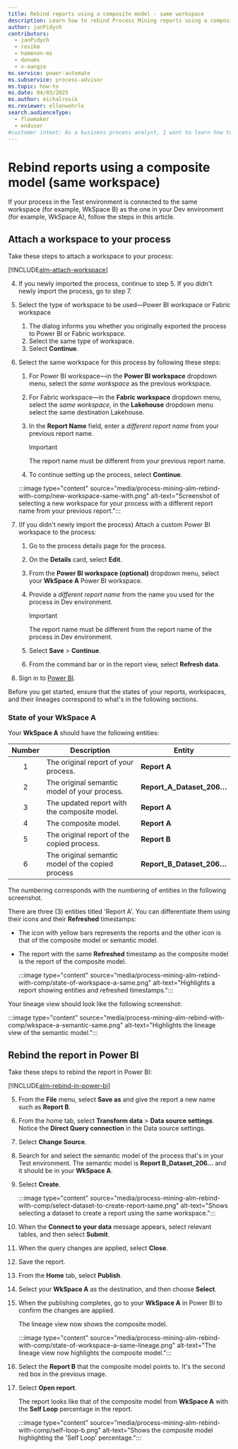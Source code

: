 ```yaml
---
title: Rebind reports using a composite model - same workspace
description: Learn how to rebind Process Mining reports using a composite model if your Test and Dev workspaces are linked.
author: janPidych
contributors:
  - janPidych
  - rosikm
  - hamenon-ms
  - donums
  - v-aangie  
ms.service: power-automate
ms.subservice: process-advisor
ms.topic: how-to
ms.date: 04/03/2025
ms.author: michalrosik
ms.reviewer: ellenwehrle
search.audienceType: 
  - flowmaker
  - enduser
#customer intent: As a business process analyst, I want to learn how to rebind my Process Mining reports using a composite model with the same workspace so that the report customizations appear where I need them.
---
```


# Rebind reports using a composite model (same workspace)

If your process in the Test environment is connected to the same workspace (for example, WkSpace B) as the one in your Dev environment (for example, WkSpace A), follow the steps in this article.

## Attach a workspace to your process

Take these steps to attach a workspace to your process:

[!INCLUDE[alm-attach-workspace](./includes/alm-attach-workspace.md)]

4. If you newly imported the process, continue to step 5. If you didn't newly import the process, go to step 7.
1. Select the type of workspace to be used—Power BI workspace or Fabric workspace
    1. The dialog informs you whether you originally exported the process to Power BI or Fabric workspace.
    2. Select the same type of workspace.
    3. Select **Continue**.
1. Select the same workspace for this process by following these steps:
    1. For Power BI workspace—in the **Power BI workspace** dropdown menu, select the *same workspace* as the previous workspace.
    1. For Fabric workspace—in the **Fabric workspace** dropdown menu, select the *same workspace*, in the **Lakehouse** dropdown menu select the same destination Lakehouse.
    1. In the **Report Name** field, enter a *different report name* from your previous report name.

        > [!IMPORTANT]
        > The report name must be different from your previous report name.

    1. To continue setting up the process, select **Continue**.

    :::image type="content" source="media/process-mining-alm-rebind-with-comp/new-workspace-same-with.png" alt-text="Screenshot of selecting a new workspace for your process with a different report name from your previous report.":::

1. (If you didn't newly import the process) Attach a custom Power BI workspace to the process:
    1. Go to the process details page for the process.
    1. On the **Details** card, select **Edit**.
    1. From the **Power BI workspace (optional)** dropdown menu, select your **WkSpace A** Power BI workspace.
    1. Provide a *different report name* from the name you used for the process in Dev environment.

        > [!IMPORTANT]
        >
        > The report name must be different from the report name of the process in Dev environment.

    1. Select **Save** > **Continue**.
    1. From the command bar or in the report view, select **Refresh data**.
1. Sign in to [Power BI](https://msit.powerbi.com/home).

Before you get started, ensure that the states of your reports, workspaces, and their lineages correspond to what's in the following sections.

### State of your WkSpace A

Your **WkSpace A** should have the following entities:

|Number  |Description  |Entity  |
|:-:|---------|---------|
|1  | The original report of your process.        | **Report A**        |
|2  | The original semantic model of your process.  | **Report_A_Dataset_206…**   |
|3  | The updated report with the composite model.    | **Report A**  |
|4  | The composite model.   | **Report A**   |
|5  | The original report of the copied process.  | **Report B**  |
|6  | The original semantic model of the copied process   | **Report_B_Dataset_206…** |

The numbering corresponds with the numbering of entities in the following screenshot.

There are three (3) entities titled 'Report A'. You can differentiate them using their icons and their **Refreshed** timestamps:

- The icon with yellow bars represents the reports and the other icon is that of the composite model or semantic model.
- The report with the same **Refreshed** timestamp as the composite model is the report of the composite model.

    :::image type="content" source="media/process-mining-alm-rebind-with-comp/state-of-workspace-a-same.png" alt-text="Highlights a report showing entities and refreshed timestamps.":::

Your lineage view should look like the following screenshot:

:::image type="content" source="media/process-mining-alm-rebind-with-comp/wkspace-a-semantic-same.png" alt-text="Highlights the lineage view of the semantic model.":::

## Rebind the report in Power BI

Take these steps to rebind the report in Power BI:

[!INCLUDE[alm-rebind-in-power-bi](./includes/alm-rebind-in-power-bi.md)]

5. From the **File** menu, select **Save as** and give the report a new name such as **Report B**.
6. From the home tab, select **Transform data** > **Data source settings**. Notice the **Direct Query connection** in the Data source settings.
7. Select **Change Source**.
8. Search for and select the semantic model of the process that's in your Test environment. The semantic model is **Report B_Dataset_206…** and it should be in your **WkSpace A**.
9. Select **Create**.

    :::image type="content" source="media/process-mining-alm-rebind-with-comp/select-dataset-to-create-report-same.png" alt-text="Shows selecting a dataset to create a report using the same workspace.":::

10. When the **Connect to your data** message appears, select relevant tables, and then select **Submit**.
11. When the query changes are applied, select **Close**.
12. Save the report.
13. From the **Home** tab, select **Publish**.
14. Select your **WkSpace A** as the destination, and then choose **Select**.
15. When the publishing completes, go to your **WkSpace A** in Power BI to confirm the changes are applied.

    The lineage view now shows the composite model.

    :::image type="content" source="media/process-mining-alm-rebind-with-comp/state-of-workspace-a-same-lineage.png" alt-text="The lineage view now highlights the composite model.":::

16. Select the **Report B** that the composite model points to. It's the second red box in the previous image.
17. Select **Open report**.

    The report looks like that of the composite model from **WkSpace A** with the **Self Loop** percentage in the report.

    :::image type="content" source="media/process-mining-alm-rebind-with-comp/self-loop-b.png" alt-text="Shows the composite model highlighting the 'Self Loop' percentage.":::
